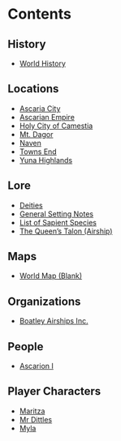 # Contents
## History
- [World History](History/World%20History.md)
## Locations
- [Ascaria City](Locations/Ascaria%20City.md)
- [Ascarian Empire](Locations/Ascarian%20Empire.md)
- [Holy City of Camestia](Locations/Holy%20City%20of%20Camestia.md)
- [Mt. Dagor](Locations/Mt.%20Dagor.md)
- [Naven](Locations/Naven.md)
- [Towns End](Locations/Towns%20End.md)
- [Yuna Highlands](Locations/Yuna%20Highlands.md)
## Lore
- [Deities](Lore/Deities.md)
- [General Setting Notes](Lore/General%20Setting%20Notes.md)
- [List of Sapient Species](Lore/List%20of%20Sapient%20Species.md)
- [The Queen’s Talon (Airship)](Lore/The%20Queen’s%20Talon%20(Airship).md)
## Maps
- [World Map (Blank)](Maps/World%20Map%20(Blank).md)
## Organizations
- [Boatley Airships Inc.](Organizations/Boatley%20Airships%20Inc..md)
## People
- [Ascarion I](People/Ascarion%20I.md)
## Player Characters
- [Maritza](Player%20Characters/Maritza.md)
- [Mr Dittles](Player%20Characters/Mr%20Dittles.md)
- [Myla](Player%20Characters/Myla.md)
